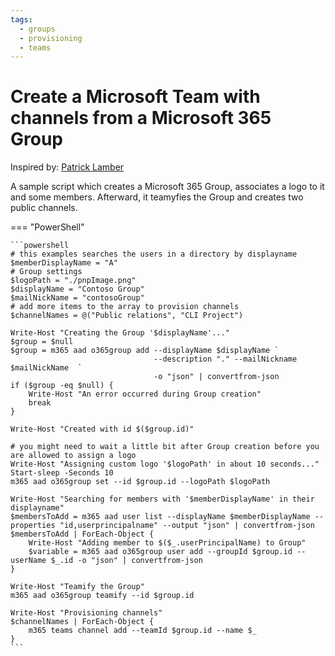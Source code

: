 ```yaml
---
tags:
  - groups
  - provisioning
  - teams
---
```


# Create a Microsoft Team with channels from a Microsoft 365 Group

Inspired by: [Patrick Lamber](https://www.nubo.eu/Provision-A-Team-With-CLI-For-Microsoft-365/)

A sample script which creates a Microsoft 365 Group, associates a logo to it and some members. Afterward, it teamyfies the Group and creates two public channels.

=== "PowerShell"

    ```powershell
    # this examples searches the users in a directory by displayname
    $memberDisplayName = "A"
    # Group settings
    $logoPath = "./pnpImage.png"
    $displayName = "Contoso Group"
    $mailNickName = "contosoGroup"
    # add more items to the array to provision channels
    $channelNames = @("Public relations", "CLI Project")

    Write-Host "Creating the Group '$displayName'..."
    $group = $null
    $group = m365 aad o365group add --displayName $displayName `
                                    --description "." --mailNickname $mailNickName  `
                                    -o "json" | convertfrom-json
    if ($group -eq $null) {
        Write-Host "An error occurred during Group creation"
        break
    }

    Write-Host "Created with id $($group.id)"

    # you might need to wait a little bit after Group creation before you are allowed to assign a logo
    Write-Host "Assigning custom logo '$logoPath' in about 10 seconds..."
    Start-sleep -Seconds 10
    m365 aad o365group set --id $group.id --logoPath $logoPath    

    Write-Host "Searching for members with '$memberDisplayName' in their displayname"
    $membersToAdd = m365 aad user list --displayName $memberDisplayName --properties "id,userprincipalname" --output "json" | convertfrom-json
    $membersToAdd | ForEach-Object {
        Write-Host "Adding member to $($_.userPrincipalName) to Group"
        $variable = m365 aad o365group user add --groupId $group.id --userName $_.id -o "json" | convertfrom-json
    }

    Write-Host "Teamify the Group"
    m365 aad o365group teamify --id $group.id

    Write-Host "Provisioning channels"
    $channelNames | ForEach-Object {
        m365 teams channel add --teamId $group.id --name $_ 
    }
    ```
